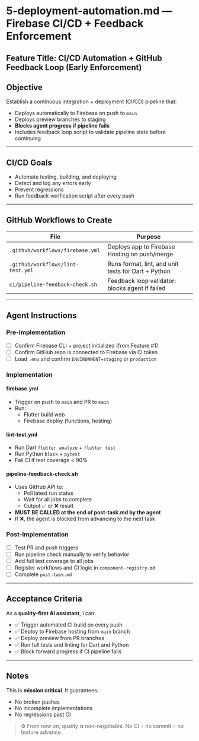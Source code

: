 # 5-deployment-automation.md — Firebase CI/CD + Feedback Enforcement

## Feature Title: CI/CD Automation + GitHub Feedback Loop (Early Enforcement)

## Objective
Establish a continuous integration + deployment (CI/CD) pipeline that:
- Deploys automatically to Firebase on push to `main`
- Deploys preview branches to staging
- **Blocks agent progress if pipeline fails**
- Includes feedback loop script to validate pipeline state before continuing

---

## CI/CD Goals
- Automate testing, building, and deploying
- Detect and log any errors early
- Prevent regressions
- Run feedback verification script after every push

---

## GitHub Workflows to Create

| File | Purpose |
|------|---------|
| `.github/workflows/firebase.yml` | Deploys app to Firebase Hosting on push/merge |
| `.github/workflows/lint-test.yml` | Runs format, lint, and unit tests for Dart + Python |
| `ci/pipeline-feedback-check.sh` | Feedback loop validator: blocks agent if failed |

---

## Agent Instructions

### Pre-Implementation
- [ ] Confirm Firebase CLI + project initialized (from Feature #1)
- [ ] Confirm GitHub repo is connected to Firebase via CI token
- [ ] Load `.env` and confirm `ENVIRONMENT=staging` or `production`

### Implementation
#### firebase.yml
- Trigger on push to `main` and PR to `main`
- Run:
  - Flutter build web
  - Firebase deploy (functions, hosting)

#### lint-test.yml
- Run Dart `flutter analyze` + `flutter test`
- Run Python `black` + `pytest`
- Fail CI if test coverage < 90%

#### pipeline-feedback-check.sh
- Uses GitHub API to:
  - Poll latest run status
  - Wait for all jobs to complete
  - Output ✅ or ❌ result
- **MUST BE CALLED at the end of post-task.md by the agent**
- If ❌, the agent is blocked from advancing to the next task

### Post-Implementation
- [ ] Test PR and push triggers
- [ ] Run pipeline check manually to verify behavior
- [ ] Add full test coverage to all jobs
- [ ] Register workflows and CI logic in `component-registry.md`
- [ ] Complete `post-task.md`

---

## Acceptance Criteria

As a **quality-first AI assistant**, I can:
- ✅ Trigger automated CI build on every push
- ✅ Deploy to Firebase hosting from `main` branch
- ✅ Deploy preview from PR branches
- ✅ Run full tests and linting for Dart and Python
- ✅ Block forward progress if CI pipeline fails

---

## Notes
This is **mission critical**. It guarantees:
- No broken pushes
- No incomplete implementations
- No regressions past CI

> ⚙️ From now on, quality is non-negotiable. No CI = no commit = no feature advance.

